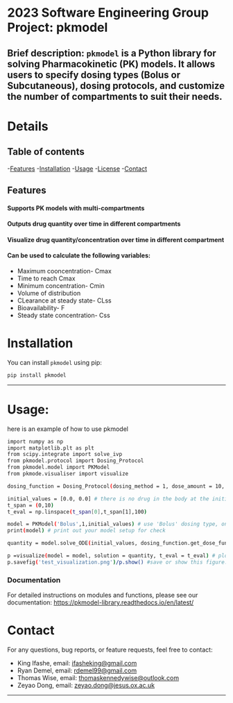 # 2023 Software Engineering Group Project: pkmodel
Brief description: `pkmodel` is a Python library for solving Pharmacokinetic (PK) models. It allows users to specify dosing types (Bolus or Subcutaneous), dosing protocols, and customize the number of compartments to suit their needs.
-----
# Details 

## Table of contents
-[Features](#Features)
-[Installation](#Installation)
-[Usage](#Usage)
-[License](#License)
-[Contact](#Contact)


## Features
#### Supports PK models with multi-compartments
#### Outputs drug quantity over time in different compartments
#### Visualize drug quantity/concentration over time in different compartment
#### Can be used to calculate the following variables:
+ Maximum cooncentration- Cmax
+ Time to reach Cmax
+ Minimum concentration- Cmin
+ Volume of distribution
+ CLearance at steady state- CLss
+ Bioavailability- F
+ Steady state concentration- Css


# Installation
You can install `pkmodel` using pip:

```bash
pip install pkmodel
```
------

# Usage: 
here is an example of how to use pkmodel
```bash
import numpy as np
import matplotlib.plt as plt
from scipy.integrate import solve_ivp
from pkmodel.protocol import Dosing_Protocol
from pkmodel.model import PKModel
from pkmode.visualiser import visualize

dosing_function = Dosing_Protocol(dosing_method = 1, dose_amount = 10, interval = 0) # secify a dosing function for a step dosing of 10 ng at t = 0.

initial_values = [0.0, 0.0] # there is no drug in the body at the initial step.
t_span = (0,10)
t_eval = np.linspace(t_span[0],t_span[1],100)

model = PKModel('Bolus',1,initial_values) # use 'Bolus' dosing type, only one peripheral compartement.
print(model) # print out your model setup for check

quantity = model.solve_ODE(initial_values, dosing_function.get_dose_function(), transition_rate =  [0.1], elimination_rate = 0.1, volume_c = 1, volume_q = [1], t_span = t_span, t_eval = t_eval) # solve the equation

p =visualize(model = model, solution = quantity, t_eval = t_eval) # plot the solutions for all compartments with detailed labels
p.savefig('test_visualization.png')/p.show() #save or show this figure. 
```
### Documentation
For detailed instructions on modules and functions, please see our documentation: https://pkmodel-library.readthedocs.io/en/latest/


# Contact
For any questions, bug reports, or feature requests, feel free to contact:
+ King Ifashe, email: ifasheking@gmail.com
+ Ryan Demel, email: rdemel99@gmail.com
+ Thomas Wise, email: thomaskennedywise@outlook.com
+ Zeyao Dong, email: zeyao.dong@jesus.ox.ac.uk

------

